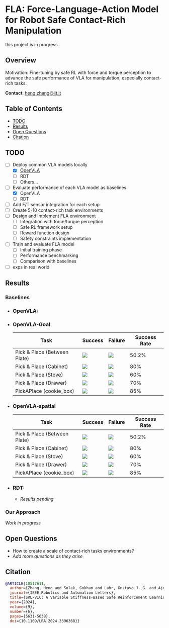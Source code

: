 # FLA: Force-Language-Action Model for Robot Safe Contact-Rich Manipulation
this project is in progress.
## Overview
Motivation: Fine-tuning by safe RL with force and torque perception to advance the safe performance of VLA for manipulation, especially contact-rich tasks.

**Contact**: heng.zhang@iit.it

## Table of Contents
- [TODO](#todo)
- [Results](#results)
- [Open Questions](#open-questions)
- [Citation](#citation)

## TODO
- [ ] Deploy common VLA models locally
    - [x] [OpenVLA](#openvla)
    - [ ] RDT
    - [ ] Others...
- [ ] Evaluate performance of each VLA model as baselines
    - [x] OpenVLA
    - [ ] RDT
- [ ] Add F/T sensor integration for each setup
- [ ] Create 5-10 contact-rich task environments
- [ ] Design and implement FLA environment
    - [ ] Integration with force/torque perception
    - [ ] Safe RL framework setup
    - [ ] Reward function design
    - [ ] Safety constraints implementation
- [ ] Train and evaluate FLA model
    - [ ] Initial training phase
    - [ ] Performance benchmarking
    - [ ] Comparison with baselines
- [ ] exps in real world
## Results
### Baselines
- ### OpenVLA:
- ### OpenVLA-Goal
    | Task | Success | Failure | Success Rate |
    |------|---------|---------|--------------|
    | Pick & Place (Between Plate) | ![](videos/drawer_success.gif) | ![](videos/drawer_fail.gif) | 50.2% |
    | Pick & Place (Cabinet) | ![](videos/door_success.gif) | ![](videos/door_fail.gif) | 80% |
    | Pick & Place (Stove) | ![](videos/screw_success.gif) | ![](videos/screw_fail.gif) | 60% |
    | Pick & Place (Drawer) | ![](videos/insertion_success.gif) | ![](videos/insertion_fail.gif) | 70% |
    | PickAPlace (cookie_box) | ![](videos/wiping_success.gif) | ![](videos/wiping_fail.gif) | 85% |
- ### OpenVLA-spatial
    | Task | Success | Failure | Success Rate |
    |------|---------|---------|--------------|
    | Pick & Place (Between Plate) | ![](videos/drawer_success.gif) | ![](videos/drawer_fail.gif) | 50.2% |
    | Pick & Place (Cabinet) | ![](videos/door_success.gif) | ![](videos/door_fail.gif) | 80% |
    | Pick & Place (Stove) | ![](videos/screw_success.gif) | ![](videos/screw_fail.gif) | 60% |
    | Pick & Place (Drawer) | ![](videos/insertion_success.gif) | ![](videos/insertion_fail.gif) | 70% |
    | PickAPlace (cookie_box) | ![](videos/wiping_success.gif) | ![](videos/wiping_fail.gif) | 85% |
- ### RDT:
    - *Results pending*

### Our Approach
*Work in progress*

## Open Questions
- How to create a scale of contact-rich tasks environments?
- *Add more questions as they arise*

## Citation
```bibtex
@ARTICLE{10517611,
  author={Zhang, Heng and Solak, Gokhan and Lahr, Gustavo J. G. and Ajoudani, Arash},
  journal={IEEE Robotics and Automation Letters}, 
  title={SRL-VIC: A Variable Stiffness-Based Safe Reinforcement Learning for Contact-Rich Robotic Tasks}, 
  year={2024},
  volume={9},
  number={6},
  pages={5631-5638},
  doi={10.1109/LRA.2024.3396368}}
```